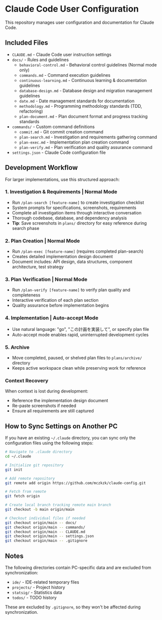 # Claude Code User Configuration

This repository manages user configuration and documentation for Claude Code.

## Included Files

- `CLAUDE.md` - Claude Code user instruction settings
- `docs/` - Rules and guidelines
  - `behavioral-control.md` - Behavioral control guidelines (Normal mode only)
  - `commands.md` - Command execution guidelines
  - `continuous-learning.md` - Continuous learning & documentation guidelines
  - `database-design.md` - Database design and migration management guidelines
  - `date.md` - Date management standards for documentation
  - `methodology.md` - Programming methodology standards (TDD, refactoring)
  - `plan-document.md` - Plan document format and progress tracking standards
- `commands/` - Custom command definitions
  - `commit.md` - Git commit creation command
  - `plan-search.md` - Investigation and requirements gathering command
  - `plan-exec.md` - Implementation plan creation command
  - `plan-verify.md` - Plan verification and quality assurance command
- `settings.json` - Claude Code configuration file

## Development Workflow

For larger implementations, use this structured approach:

### 1. Investigation & Requirements | Normal Mode
- Run `/plan-search [feature-name]` to create investigation checklist
- System prompts for specifications, screenshots, requirements
- Complete all investigation items through interactive conversation
- Thorough codebase, database, and dependency analysis
- **Tip**: Save screenshots in `plans/` directory for easy reference during search phase

### 2. Plan Creation | Normal Mode  
- Run `/plan-exec [feature-name]` (requires completed plan-search)
- Creates detailed implementation design document
- Document includes: API design, data structures, component architecture, test strategy

### 3. Plan Verification | Normal Mode
- Run `/plan-verify [feature-name]` to verify plan quality and completeness
- Interactive verification of each plan section
- Quality assurance before implementation begins

### 4. Implementation | Auto-accept Mode
- Use natural language: "go", "この計画を実装して", or specify plan file
- Auto-accept mode enables rapid, uninterrupted development cycles

### 5. Archive
- Move completed, paused, or shelved plan files to `plans/archive/` directory
- Keeps active workspace clean while preserving work for reference

### Context Recovery
When context is lost during development:
- Reference the implementation design document
- Re-paste screenshots if needed
- Ensure all requirements are still captured

## How to Sync Settings on Another PC

If you have an existing `~/.claude` directory, you can sync only the configuration files using the following steps:

```bash
# Navigate to .claude directory
cd ~/.claude

# Initialize git repository
git init

# Add remote repository
git remote add origin https://github.com/mczkzk/claude-config.git

# Fetch from remote
git fetch origin

# Create local branch tracking remote main branch
git checkout -b main origin/main

# Checkout individual files if needed
git checkout origin/main -- docs/
git checkout origin/main -- commands/
git checkout origin/main -- CLAUDE.md
git checkout origin/main -- settings.json
git checkout origin/main -- .gitignore
```

## Notes

The following directories contain PC-specific data and are excluded from synchronization:
- `ide/` - IDE-related temporary files
- `projects/` - Project history
- `statsig/` - Statistics data
- `todos/` - TODO history

These are excluded by `.gitignore`, so they won't be affected during synchronization.